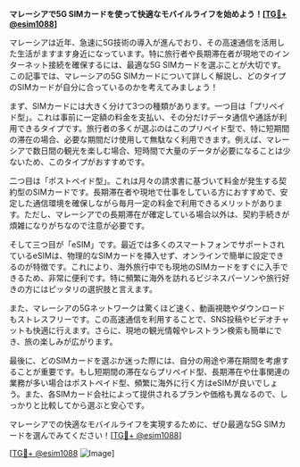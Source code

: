 **マレーシアで5G SIMカードを使って快適なモバイルライフを始めよう！[[TG💪+ @esim1088](https://t.me/s/esim1088)]**

マレーシアは近年、急速に5G技術の導入が進んでおり、その高速通信を活用した生活がますます身近になっています。特に旅行者や長期滞在者が現地でのインターネット接続を確保するには、最適な5G SIMカードを選ぶことが大切です。この記事では、マレーシアの5G SIMカードについて詳しく解説し、どのタイプのSIMカードが自分に合っているのかを考えてみましょう！

まず、SIMカードには大きく分けて3つの種類があります。一つ目は「プリペイド型」。これは事前に一定額の料金を支払い、その分だけデータ通信や通話が利用できるタイプです。旅行者の多くが選ぶのはこのプリペイド型で、特に短期間の滞在の場合、必要な期間だけ使用して無駄なく利用できます。例えば、マレーシアで数日間の観光を楽しむ場合、短時間で大量のデータが必要になることは少ないため、このタイプがおすすめです。

二つ目は「ポストペイド型」。これは月々の請求書に基づいて料金が発生する契約型のSIMカードです。長期滞在者や現地で仕事をしている方におすすめで、安定した通信環境を確保しながら毎月一定の料金で利用できるメリットがあります。ただし、マレーシアでの長期滞在が確定している場合以外は、契約手続きが煩雑になりがちなので注意が必要です。

そして三つ目が「eSIM」です。最近では多くのスマートフォンでサポートされているeSIMは、物理的なSIMカードを挿入せず、オンラインで簡単に設定できるのが特徴です。これにより、海外旅行中でも現地のSIMカードをすぐに入手できるため、非常に便利です。特に頻繁に海外を訪れるビジネスパーソンや旅行好きの方にはピッタリの選択肢と言えます。

また、マレーシアの5Gネットワークは驚くほど速く、動画視聴やダウンロードもストレスフリーです。この高速通信を利用することで、SNS投稿やビデオチャットも快適に行えます。さらに、現地の観光情報やレストラン検索も簡単にでき、旅の楽しみが広がります。

最後に、どのSIMカードを選ぶか迷った際には、自分の用途や滞在期間を考慮することが重要です。もし短期間の滞在ならプリペイド型、長期滞在や仕事関連の業務が多い場合はポストペイド型、頻繁に海外に行く方はeSIMが良いでしょう。また、各SIMカード会社によって提供されるプランや価格も異なるので、しっかりと比較してから選ぶと安心です。

マレーシアでの快適なモバイルライフを実現するために、ぜひ最適な5G SIMカードを選んでみてください！[[TG💪+ @esim1088](https://t.me/s/esim1088)]

[[TG💪+ @esim1088](https://t.me/s/esim1088) ![Image](https://i.postimg.cc/Y0z9fWf4/image.png)]